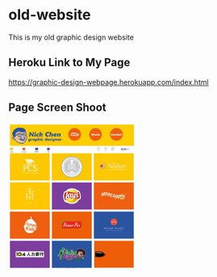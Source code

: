# old-website

This is my old graphic design website

## Heroku Link to My Page

https://graphic-design-webpage.herokuapp.com/index.html

## Page Screen Shoot 

<img src='Image/mockup.jpg' width='50%'/>

